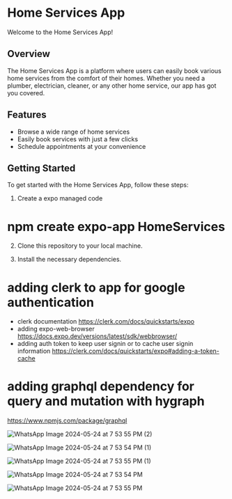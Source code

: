 # Home Services App

Welcome to the Home Services App!

## Overview
The Home Services App is a platform where users can easily book various home services from the comfort of their homes. Whether you need a plumber, electrician, cleaner, or any other home service, our app has got you covered.

## Features
- Browse a wide range of home services
- Easily book services with just a few clicks
- Schedule appointments at your convenience

## Getting Started
To get started with the Home Services App, follow these steps:
1. Create a expo managed code 
#  npm create expo-app HomeServices

2. Clone this repository to your local machine.

3. Install the necessary dependencies.
#  adding clerk to app for google authentication
  * clerk documentation   https://clerk.com/docs/quickstarts/expo
  * adding expo-web-browser   https://docs.expo.dev/versions/latest/sdk/webbrowser/
  * adding auth token to keep user signin or to cache user signin information
    https://clerk.com/docs/quickstarts/expo#adding-a-token-cache


#   adding graphql dependency for query and mutation with hygraph  
   https://www.npmjs.com/package/graphql




![WhatsApp Image 2024-05-24 at 7 53 55 PM (2)](https://github.com/Akan-hu/Home-Services-App/assets/114865006/39e8b108-4d0a-451b-8638-7283836e9543)



![WhatsApp Image 2024-05-24 at 7 53 54 PM (1)](https://github.com/Akan-hu/Home-Services-App/assets/114865006/ddd90621-21cc-4135-9a2a-55e2af8b9ea1)



![WhatsApp Image 2024-05-24 at 7 53 55 PM (1)](https://github.com/Akan-hu/Home-Services-App/assets/114865006/22ded41f-2e71-4b36-8196-217f4066bcaa)



![WhatsApp Image 2024-05-24 at 7 53 54 PM](https://github.com/Akan-hu/Home-Services-App/assets/114865006/075e4771-bdaa-4d97-9498-eee528999508)


![WhatsApp Image 2024-05-24 at 7 53 55 PM](https://github.com/Akan-hu/Home-Services-App/assets/114865006/6a6f7850-a9c6-4911-997b-dacc7c05bf9f)





